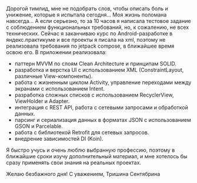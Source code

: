 Дорогой тимлид, мне не подобрать слов, чтобы описать боль и унижение, которые я испытала сегодня... Моя жизнь поломана навсегда...
А если серьезно, то за 10 часов я написала тестовое задание с соблюдением функциональных требований, но, к сожалению, не всех технических.
Сейчас я заканчиваю курс по Android-разработке в яндекс.практикуме и все проекты я писала на xml, поэтому не реализовала требования по jetpack compose, в ближайшее время освою его.
В приложении реализовала:
- паттерн MVVM по слоям Clean Architecture и принципам SOLID.
- разработка и верстка UI с использованием XML (ConstraintLayout, различные View-компоненты).
- работа с жизненным циклом Activity, управление переходами между экранами с использованием Intent.
- разработка сложных списков с использованием RecyclerView, ViewHolder и Adapter.
- интеграция с REST API, работа с сетевыми запросами и обработкой данных.
- парсинг и сериализация данных в форматах JSON с использованием GSON и Parcelable.
- работа с библиотекой Retrofit для сетевых запросов.
- внедрение зависимостей DI (Koin).

Я быстро учусь и очень люблю выбранную профессию, поэтому в ближайшие сроки изучу дополнительный материал, и мне хотелось бы сразу применять свои знания на реальных проектах.

Желаю безбажного дня!
С уважением,
Тришина Сентябрина

